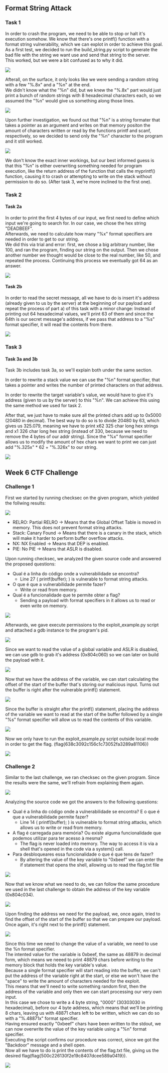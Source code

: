 ## Format String Attack

### Task 1
In order to crash the program, we need to be able to stop or halt it's execution somehow. We know that there's one printf() function with a format string vulnerability, which we can explot in order to achieve this goal. <br>
As a first test, we decided to run the build_string.py script to generate the bad file with the string we want use and send that string to the server. <br>
This worked, but we were a bit confused as to why it did.

<img src="https://cdn.discordapp.com/attachments/799728570825179213/1039937650381049856/image.png">

Afterall, on the surface, it only looks like we were sending a random string with a few "%.8x" and a "%n" at the end. <br>
We didn't know what the "%n" did, but we knew the "%.8x" part would just print a bunch of random strings with 8 hexadecimal characters each, so we assumed the "%n" would give us something along those lines. <br>

<img src="https://cdn.discordapp.com/attachments/799728570825179213/1039996281164152953/image.png">

Upon further investigation, we found out that "%n" is a string formater that takes a pointer as an argument and writes on that memory positon the amount of characters written or read by the functions printf and scanf, respectively, so we decided to send only the "%n" character to the program and it still worked. <br>

<img src="https://cdn.discordapp.com/attachments/799728570825179213/1039997115570597919/image.png">

We don't know the exact inner workings, but our best informed guess is that this "%n" is either overwriting something needed for program execution, like the return address of the function that calls the myprintf() function, causing it to crash or attempting to write on the stack without permission to do so. (After task 3, we're more inclined to the first one).

### Task 2

#### Task 2a

In order to print the first 4 bytes of our input, we first need to define which input we're going to search for. In our case, we chose the hex string "DEADBEEF". <br> 
Afterwards, we need to calculate how many "%x" format specifiers are needed in order to get to our string. <br>
We did this via trial and error: first, we chose a big arbitrary number, like 100, and ran the program, finding our string on the output. Then we chose another number we thought would be close to the real number, like 50, and repeated the process. Continuing this process we eventually got 64 as an answer.

<img src="https://cdn.discordapp.com/attachments/799728570825179213/1040004247518982285/image.png">

#### Task 2b

In order to read the secret message, all we have to do is insert it's address (already given to us by the server) at the beginning of our payload and repeat the process of part a) of this task with a minor change: Instead of printing out 64 hexadecimal values, we'll print 63 of them and since the 64th is our secret message's address, if we pass that address to a "%s" format specifier, it will read the contents from there.

<img src="https://cdn.discordapp.com/attachments/799728570825179213/1040290663767490600/image.png">

### Task 3

#### Task 3a and 3b

Task 3b includes task 3a, so we'll explain both under the same section. <br>

In order to rewrite a stack value we can use the "%n" format specifier, that takes a pointer and writes the number of printed characters on that address.<br>

In order to rewrite the target variable's value, we would have to give it's address (given to us by the server) to this "%n". We can achieve this using the same method we used for task 2. <br>

After that, we just have to make sure all the printed chars add up to 0x5000 (20480 in decimal). The best way to do so is to divide 20480 by 63, which gives us 325.079, meaning we have to print x62 325 char long hex strings and x1 326 char long hex string (instead of 330, because we need to remove the 4 bytes of our addr string). Since the "%x" format specifier allows us to modify the amount of hex chars we want to print we can just add "%.325x" * 62 + "%.326x" to our string. 

<img src="https://cdn.discordapp.com/attachments/799728570825179213/1040300445782003732/image.png">

## Week 6 CTF Challenge
### Challenge 1

First we started by running checksec on the given program, which yielded the follwing results:

<img src="https://cdn.discordapp.com/attachments/1021902913079103488/1041738126101581835/image.png">

- RELRO: Partial RELRO -> Means that the Global Offset Table is moved in memory. This does not prevent format string attacks.
- Stack: Canary Found -> Means that there is a canary in the stack, which will make it harder to perform buffer overflow attacks.
- NX: NX Enabled -> Means that DEP is enabled.
- PIE: No PIE -> Means that ASLR is disabled.

Upon running checksec, we analyzed the given source code and answered the proposed questions:

- Qual é a linha do código onde a vulnerabilidade se encontra? 
    - Line 27 ( printf(buffer); ) is vulnerable to format string attacks.
- O que é que a vulnerabilidade permite fazer?
    - Write or read from memory.
- Qual é a funcionalidade que te permite obter a flag?
    - Sending a payload with format specifiers in it allows us to read or even write on memory. 

<img src="https://cdn.discordapp.com/attachments/1021902913079103488/1041779399223169144/image.png">

Afterwards, we gave execute permissions to the exploit_example.py script and attached a gdb instance to the program's pid.

<img src="https://cdn.discordapp.com/attachments/1021902913079103488/1041749863429316640/image.png">

Since we want to read the value of a global variable and ASLR is disabled, we can use gdb to grab it's address (0x804c060) so we can later on build the payload with it. 

<img src="https://cdn.discordapp.com/attachments/1021902913079103488/1041750034154258564/image.png">

Now that we have the address of the variable, we can start calculating the offset of the start of the buffer that's storing our malicious input. Turns out the buffer is right after the vulnerable printf() statement.

<img src="https://cdn.discordapp.com/attachments/1021902913079103488/1041747769104269392/image.png">

Since the buffer is straight after the printf() statement, placing the address of the variable we want to read at the start of the buffer followed by a single "%s" format specifier will allow us to read the contents of this variable.

<img src="https://cdn.discordapp.com/attachments/1021902913079103488/1041748217735430235/image.png">

Now we only have to run the exploit_example.py script outside local mode in order to get the flag. (flag{638c3092c156c1c73052fa3289a81106})

<img src="https://cdn.discordapp.com/attachments/1021902913079103488/1041750756279201934/image.png">

### Challenge 2

Similar to the last challenge, we ran checksec on the given program. Since the results were the same, we'll refrain from explaining them again.

<img src="https://cdn.discordapp.com/attachments/1021902913079103488/1041784507180781609/image.png">

Analyzing the source code we got the answers to the following questions:
- Qual é a linha do código onde a vulnerabilidade se encontra? E o que é que a vulnerabilidade permite fazer?
    - Line 14 ( printf(buffer); ) is vulnerable to format string attacks, which allows us to write or read from memory.
- A flag é carregada para memória? Ou existe alguma funcionalidade que podemos utilizar para ter acesso à mesma?
    - The flag is never loaded into memory. The way to access it is via a shell that's opened in the code via a system() call.
- Para desbloqueares essa funcionalidade o que é que tens de fazer?
    - By altering the value of the key variable to "0xbeef" we can enter the if statement that opens the shell, allowing us to read the flag.txt file

<img src="https://cdn.discordapp.com/attachments/1021902913079103488/1041784706976464927/image.png">

Now that we know what we need to do, we can follow the same procedure we used in the last challenge to obtain the address of the key variable (0x804c034).

<img src="https://cdn.discordapp.com/attachments/1021902913079103488/1041786851809312819/image.png">

Upon finding the address we need for the payload, we, once again, tried to find the offset of the start of the buffer so that we can prepare our payload. Once again, it's right next to the printf() statement.

<img src="https://cdn.discordapp.com/attachments/1021902913079103488/1041789223096815626/image.png">

Since this time we need to change the value of a variable, we need to use the %n format specifier. <br>
The intented value for the variable is 0xbeef, the same as 48879 in decimal form, which means we neeed to print 48879 chars before writing to the memory block that holds the key variable's value. <br>
Because a single format specifier will start reading into the buffer, we can't put the address of the variable right at the start, or else we won't have the "space" to write the amount of characters needed for the exploit. <br>
This means that we'll need to write something random first, then the address of the variable and only then we can start processing our very own input. <br>
In this case we chose to write a 4 byte string, "0000" (30303030 in hexadecimal), before our 4 byte address, which means that we'll be printing 8 chars, leaving us with 48871 chars left to be written, which we can do so with a "%.48871x" format specifier. <br>
Having ensured exactly "0xbeef" chars have been written to the stdout, we can now overwrite the value of the key variable using a "%n" format specifier. <br>
Executing the script confirms our procedure was correct, since we got the "Backdoor" message and a shell open. <br>
Now all we have to do is print the contents of the flag.txt file, giving us the desired flag(flag{500c226130f2e19c8407dcee589a0419}).

<img src="https://cdn.discordapp.com/attachments/1021902913079103488/1041788573373972520/image.png">

